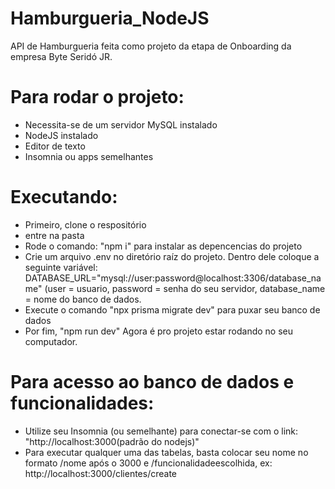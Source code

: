# Hamburgueria_NodeJS
API de Hamburgueria feita como projeto da etapa de Onboarding da empresa Byte Seridó JR. 

# Para rodar o projeto:
- Necessita-se de um servidor MySQL instalado
- NodeJS instalado
- Editor de texto
- Insomnia ou apps semelhantes

# Executando:
- Primeiro, clone o respositório
- entre na pasta
- Rode o comando: "npm i" para instalar as depencencias do projeto
- Crie um arquivo .env no diretório raíz do projeto. Dentro dele coloque a seguinte variável: DATABASE_URL="mysql://user:password@localhost:3306/database_name" (user = usuario, password = senha do seu servidor, database_name = nome do banco de dados.
- Execute o comando "npx prisma migrate dev" para puxar seu banco de dados
- Por fim, "npm run dev"
Agora é pro projeto estar rodando no seu computador.

# Para acesso ao banco de dados e funcionalidades:
- Utilize seu Insomnia (ou semelhante) para conectar-se com o link: "http://localhost:3000(padrão do nodejs)"
- Para executar qualquer uma das tabelas, basta colocar seu nome no formato /nome após o 3000 e /funcionalidadeescolhida, ex: http://localhost:3000/clientes/create


